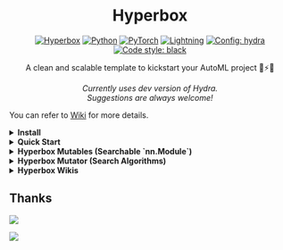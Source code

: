 <div align="center">

# Hyperbox


<a href="https://github.com/marsggbo/hyperbox"><img alt="Hyperbox" src="https://img.shields.io/badge/-Hyperbox-organe?style=for-the-badge&logo=python&logoColor=white"></a>
<a href="https://pytorch.org/get-started/locally/"><img alt="Python" src="https://img.shields.io/badge/-Python 3.7--3.9-blue?style=for-the-badge&logo=python&logoColor=white"></a>
<a href="https://pytorch.org/get-started/locally/"><img alt="PyTorch" src="https://img.shields.io/badge/-PyTorch 1.8+-ee4c2c?style=for-the-badge&logo=pytorch&logoColor=white"></a>
<a href="https://pytorchlightning.ai/"><img alt="Lightning" src="https://img.shields.io/badge/-Lightning-792ee5?style=for-the-badge&logo=pytorchlightning&logoColor=white"></a>
<a href="https://hydra.cc/"><img alt="Config: hydra" src="https://img.shields.io/badge/config-hydra-89b8cd?style=for-the-badge&labelColor=gray"></a>
<a href="https://black.readthedocs.io/en/stable/"><img alt="Code style: black" src="https://img.shields.io/badge/code%20style-black-black.svg?style=for-the-badge&labelColor=gray"></a>
<!-- <a href="https://hub.docker.com/r/ashlev/lightning-hydra"><img alt="Docker" src="https://img.shields.io/badge/docker-257bd6?style=for-the-badge&logo=docker&logoColor=white"></a> -->

A clean and scalable template to kickstart your AutoML project 🚀⚡🔥<br>
<!-- Click on [<kbd>Use this template</kbd>](https://github.com/ashleve/lightning-hydra-template/generate) to initialize new repository. -->

*Currently uses dev version of Hydra.<br>Suggestions are always welcome!*

</div>

You can refer to [Wiki](https://github.com/marsggbo/hyperbox/wiki) for more details.


<details>
<summary><b> Install </b></summary>

- install via `pip`
```
pip install hyperbox
```
- install via `github`

```
git clone https://github.com/marsggbo/hyperbox
cd hyperbox
python setup.py develop
python install -r requirements.txt
```

</details>

<details>
<summary><b> Quick Start </b></summary>

```
python -m hyperbox.run experiment=example_random_nas +trainer.fast_dev_run=True
```

</details>


<details>
<summary><b> Hyperbox Mutables (Searchable `nn.Module`) </b></summary>

<img width="806" alt="image" src="https://user-images.githubusercontent.com/13477956/203073104-9e2bdf61-e7e2-498b-9efb-d4fb0c096b95.png">

- Code implementation for Figure (left)

```python
import torch.nn as nn
from hyperbox . mutables . spaces import OperationSpace
op1 = nn.Conv2d(in_channels=3, out_channels=16, kernel_size=3, stride =1, padding=1)
op2 = nn.Conv2d(in_channels=3, out_channels=16, kernel_size=5, stride =1, padding=2)
op3 = nn.Conv2d(in_channels=3, out_channels=16, kernel_size=7, stride =1, padding=3)
ops = OperationSpace(candidates=[op1, op2, op3], key=’conv_op’, mask=[1, 0, 0])
```

Code implementation for Figure (middle)
```python
import torch
from hyperbox.mutables.spaces import InputSpace
in1 = torch.rand(2, 64)
in2 = torch.rand(2, 32)
in3 = torch.rand(2, 16)
inputs = [in1, in2, in3]
skipconnect = InputSpace(n_candidates=3, n_chosen=1, key=’sc’, mask=[0, 1, 0])
out = skipconnect([ in1 , in2 , in3 ]) 
assert out is in2
>>> True
```

- Code implementation for Figure (right)

```python
from hyperbox.mutables.ops import Conv2d, Linear 
from hyperbox.mutables.spaces import ValueSpace

# convolution
ks = ValueSpace([3, 5, 7], key=’kernelSize’, mask=[0, 1, 0])
cout = ValueSpace([16, 32, 64], key=’channelOut’, mask=[0, 1, 0])
conv = Conv2d(3 , cout , ks , stride =1, padding=2, bias=False )
print([x.shape for x in conv.parameters()])
>>> [torch.Size([32, 3, 5, 5])]

# linear
cout = ValueSpace([10, 100], key=’channelOut1’)
isBias = ValueSpace([0, 1], key=’bias’) # 0: False, 1: True 
linear = Linear(10, cout , bias=isBias)
print([x.shape for x in linear.parameters()])
>>> [ torch . Size ([100 , 10]) , torch . Size ([100]) ]
```

</details>

<details>
<summary><b> Hyperbox Mutator (Search Algorithms) </b></summary>

- Random Search Algorithm `RandomMutator`

```python
from hyperbox.mutator import RandomMutator
from hyperbox.networks.ofa import OFAMobileNetV3

net = OFAMobileNetV3()
rm = RandomMutator(net)
rm.reset() # search a subnet
arch: dict = rm._cache # arch of a subnet
print(arch)

subnet = OFAMobileNetV3(mask=arch) # initialize a subnet, which has smaller parameters than `net`
```

the model arch is saved in `rm._cache`

</details>


<details>
<summary><b> Hyperbox Wikis </b></summary>

- [Wiki for hyperbox.config](https://github.com/marsggbo/hyperbox/wiki/Customize-Config)
- [Wiki for hyperbox.mutables](https://github.com/marsggbo/hyperbox/wiki/Customize-Mutable)
- [Wiki for hyperbox.engine](https://github.com/marsggbo/hyperbox/wiki/Customize-Engine)
- [Wiki for hyperbox.mutator](https://github.com/marsggbo/hyperbox/wiki/Customize-Mutator)
- [Wiki for hyperbox.models](https://github.com/marsggbo/hyperbox/wiki/Customize-Models)
- [Wiki for hyperbox.networks](https://github.com/marsggbo/hyperbox/wiki/Customize-NAS-Network)
- [Wiki for Hydra](https://github.com/marsggbo/hyperbox/wiki/Hydra-Q&A)
- [Wiki for Hyperbox App](https://github.com/marsggbo/hyperbox/wiki/Hyperbox-App:-Start-a-new-project)
- [Miscellaneous](https://github.com/marsggbo/hyperbox/wiki/Miscellaneous-(tricks))
- [Q&A](https://github.com/marsggbo/hyperbox/wiki/Q&A)
- [Usage](https://github.com/marsggbo/hyperbox/wiki/Usages)

</details>


## Thanks

[![](https://shields.io/badge/-NNI-017F2F?style=flat&logo=github&labelColor=303030)](https://github.com/microsoft/nni/tree/v1.7)


[![](https://shields.io/badge/-Lightning--Hydra--Template-017F2F?style=flat&logo=github&labelColor=303030)](https://github.com/ashleve/lightning-hydra-template)   
